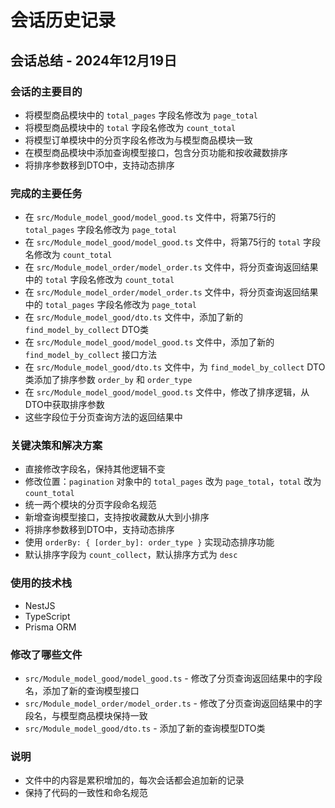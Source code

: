 # 会话历史记录

## 会话总结 - 2024年12月19日

### 会话的主要目的
- 将模型商品模块中的 `total_pages` 字段名修改为 `page_total`
- 将模型商品模块中的 `total` 字段名修改为 `count_total`
- 将模型订单模块中的分页字段名修改为与模型商品模块一致
- 在模型商品模块中添加查询模型接口，包含分页功能和按收藏数排序
- 将排序参数移到DTO中，支持动态排序

### 完成的主要任务
- 在 `src/Module_model_good/model_good.ts` 文件中，将第75行的 `total_pages` 字段名修改为 `page_total`
- 在 `src/Module_model_good/model_good.ts` 文件中，将第75行的 `total` 字段名修改为 `count_total`
- 在 `src/Module_model_order/model_order.ts` 文件中，将分页查询返回结果中的 `total` 字段名修改为 `count_total`
- 在 `src/Module_model_order/model_order.ts` 文件中，将分页查询返回结果中的 `total_pages` 字段名修改为 `page_total`
- 在 `src/Module_model_good/dto.ts` 文件中，添加了新的 `find_model_by_collect` DTO类
- 在 `src/Module_model_good/model_good.ts` 文件中，添加了新的 `find_model_by_collect` 接口方法
- 在 `src/Module_model_good/dto.ts` 文件中，为 `find_model_by_collect` DTO类添加了排序参数 `order_by` 和 `order_type`
- 在 `src/Module_model_good/model_good.ts` 文件中，修改了排序逻辑，从DTO中获取排序参数
- 这些字段位于分页查询方法的返回结果中

### 关键决策和解决方案
- 直接修改字段名，保持其他逻辑不变
- 修改位置：`pagination` 对象中的 `total_pages` 改为 `page_total`，`total` 改为 `count_total`
- 统一两个模块的分页字段命名规范
- 新增查询模型接口，支持按收藏数从大到小排序
- 将排序参数移到DTO中，支持动态排序
- 使用 `orderBy: { [order_by]: order_type }` 实现动态排序功能
- 默认排序字段为 `count_collect`，默认排序方式为 `desc`

### 使用的技术栈
- NestJS
- TypeScript
- Prisma ORM

### 修改了哪些文件
- `src/Module_model_good/model_good.ts` - 修改了分页查询返回结果中的字段名，添加了新的查询模型接口
- `src/Module_model_order/model_order.ts` - 修改了分页查询返回结果中的字段名，与模型商品模块保持一致
- `src/Module_model_good/dto.ts` - 添加了新的查询模型DTO类

### 说明
- 文件中的内容是累积增加的，每次会话都会追加新的记录
- 保持了代码的一致性和命名规范
